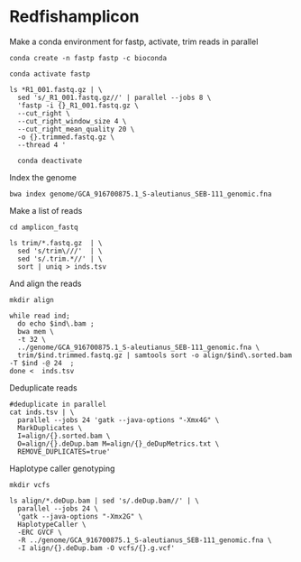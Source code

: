 # Redfishamplicon

Make a conda environment for fastp, activate, trim reads in parallel

```
conda create -n fastp fastp -c bioconda

conda activate fastp

ls *R1_001.fastq.gz | \
  sed 's/_R1_001.fastq.gz//' | parallel --jobs 8 \
  'fastp -i {}_R1_001.fastq.gz \
  --cut_right \
  --cut_right_window_size 4 \
  --cut_right_mean_quality 20 \
  -o {}.trimmed.fastq.gz \
  --thread 4 '
  
  conda deactivate
  ```

Index the genome

```
bwa index genome/GCA_916700875.1_S-aleutianus_SEB-111_genomic.fna
```

Make a list of reads

```
cd amplicon_fastq

ls trim/*.fastq.gz  | \
  sed 's/trim\///'  | \
  sed 's/.trim.*//' | \
  sort | uniq > inds.tsv
```

And align the reads

```
mkdir align

while read ind;
  do echo $ind\.bam ;
  bwa mem \
  -t 32 \
  ../genome/GCA_916700875.1_S-aleutianus_SEB-111_genomic.fna \
  trim/$ind.trimmed.fastq.gz | samtools sort -o align/$ind\.sorted.bam -T $ind -@ 24  ;
done <  inds.tsv
```

Deduplicate reads

```
#deduplicate in parallel
cat inds.tsv | \
  parallel --jobs 24 'gatk --java-options "-Xmx4G" \
  MarkDuplicates \
  I=align/{}.sorted.bam \
  O=align/{}.deDup.bam M=align/{}_deDupMetrics.txt \
  REMOVE_DUPLICATES=true'
```

Haplotype caller genotyping
```
mkdir vcfs 

ls align/*.deDup.bam | sed 's/.deDup.bam//' | \
  parallel --jobs 24 \
  'gatk --java-options "-Xmx2G" \
  HaplotypeCaller \
  -ERC GVCF \
  -R ../genome/GCA_916700875.1_S-aleutianus_SEB-111_genomic.fna \
  -I align/{}.deDup.bam -O vcfs/{}.g.vcf'
```
